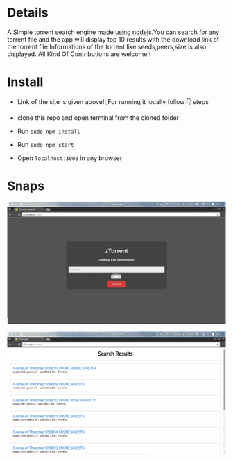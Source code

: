 # Details
A Simple torrent search engine made using nodejs.You can search for any torrent file and the app will display top 10 results with the download link of the torrent file.Informations of the torrent like seeds,peers,size is also displayed.
All Kind Of Contributions are welcome!!

# Install

* Link of the site is given above!!,For running it locally follow :point_down: steps

* clone this repo and open terminal from the cloned folder

* Run `sudo npm install`

* Run `sudo npm start`

* Open `localhost:3000` in any browser

# Snaps

![scr1](scr1.png)

![scr2](scr2.png)


 
